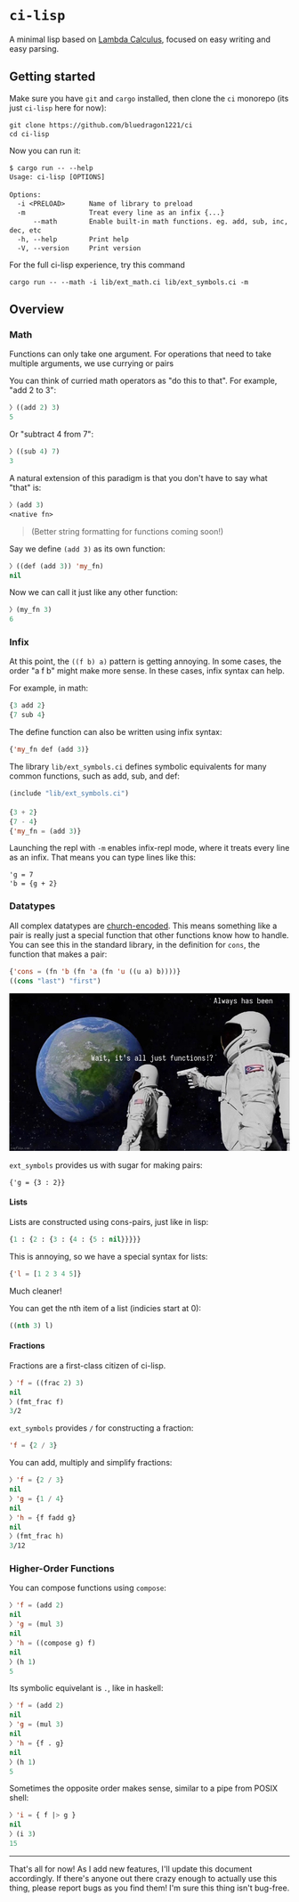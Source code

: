 # `ci-lisp`
A minimal lisp based on [Lambda Calculus](https://en.wikipedia.org/wiki/Lambda_calculus), focused on easy writing and easy parsing.

## Getting started
Make sure you have `git` and `cargo` installed, then clone the `ci` monorepo (its just `ci-lisp` here for now):
```
git clone https://github.com/bluedragon1221/ci
cd ci-lisp
```

Now you can run it:
```
$ cargo run -- --help
Usage: ci-lisp [OPTIONS]

Options:
  -i <PRELOAD>      Name of library to preload
  -m                Treat every line as an infix {...}
      --math        Enable built-in math functions. eg. add, sub, inc, dec, etc
  -h, --help        Print help
  -V, --version     Print version
```

For the full ci-lisp experience, try this command
```
cargo run -- --math -i lib/ext_math.ci lib/ext_symbols.ci -m
```

## Overview
### Math
Functions can only take one argument.
For operations that need to take multiple arguments, we use currying or pairs

You can think of curried math operators as "do this to that".
For example, "add 2 to 3":
```lisp
〉((add 2) 3)
5
```
Or "subtract 4 from 7":
```lisp
〉((sub 4) 7)
3
```

A natural extension of this paradigm is that you don't have to say what "that" is:
```lisp
〉(add 3)
<native fn>
```
> (Better string formatting for functions coming soon!)

Say we define `(add 3)` as its own function:
```lisp
〉((def (add 3)) 'my_fn)
nil
```

Now we can call it just like any other function:
```lisp
〉(my_fn 3)
6
```

### Infix
At this point, the `((f b) a)` pattern is getting annoying.
In some cases, the order "a f b" might make more sense.
In these cases, infix syntax can help.

For example, in math:
```lisp
{3 add 2}
{7 sub 4}
```

The define function can also be written using infix syntax:
```lisp
{'my_fn def (add 3)}
```

The library `lib/ext_symbols.ci` defines symbolic equivalents for many common functions, such as add, sub, and def:
```lisp
(include "lib/ext_symbols.ci")

{3 + 2}
{7 - 4}
{'my_fn = (add 3)}
```

Launching the repl with `-m` enables infix-repl mode, where it treats every line as an infix.
That means you can type lines like this:
```
'g = 7
'b = {g + 2}
```

### Datatypes
All complex datatypes are [church-encoded](https://en.wikipedia.org/wiki/Church_encoding).
This means something like a pair is really just a special function that other functions know how to handle.
You can see this in the standard library, in the definition for `cons`, the function that makes a pair:
```lisp
{'cons = (fn 'b (fn 'a (fn 'u ((u a) b))))}
((cons "last") "first")
```

![Wait, it's all just functions!? Always has been](./fns_meme.jpg)

`ext_symbols` provides us with sugar for making pairs:
```
{'g = {3 : 2}}
```

#### Lists
Lists are constructed using cons-pairs, just like in lisp:
```lisp
{1 : {2 : {3 : {4 : {5 : nil}}}}}
```

This is annoying, so we have a special syntax for lists:
```lisp
{'l = [1 2 3 4 5]}
```
Much cleaner!

You can get the nth item of a list (indicies start at 0):
```lisp
((nth 3) l)
```

#### Fractions
Fractions are a first-class citizen of ci-lisp.

```lisp
〉'f = ((frac 2) 3)
nil
〉(fmt_frac f)
3/2
```

`ext_symbols` provides `/` for constructing a fraction:
```lisp
'f = {2 / 3}
```

You can add, multiply and simplify fractions:
```lisp
〉'f = {2 / 3}
nil
〉'g = {1 / 4}
nil
〉'h = {f fadd g}
nil
〉(fmt_frac h)
3/12
```

### Higher-Order Functions
You can compose functions using `compose`:
```lisp
〉'f = (add 2)
nil
〉'g = (mul 3)
nil
〉'h = ((compose g) f)
nil
〉(h 1)
5
```

Its symbolic equivelant is `.`, like in haskell:
```lisp
〉'f = (add 2)
nil
〉'g = (mul 3)
nil
〉'h = {f . g}
nil
〉(h 1)
5
```

Sometimes the opposite order makes sense, similar to a pipe from POSIX shell:
```lisp
〉'i = { f |> g }
nil
〉(i 3)
15
```

---

That's all for now! As I add new features, I'll update this document accordingly.
If there's anyone out there crazy enough to actually use this thing, please report bugs as you find them!
I'm sure this thing isn't bug-free.
